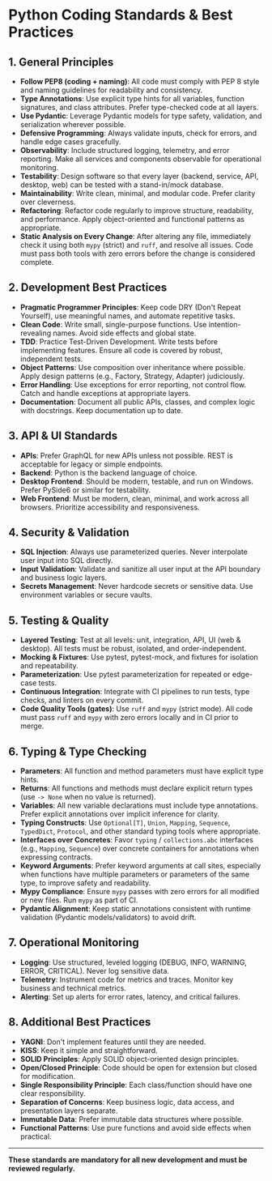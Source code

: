 # Python Coding Standards & Best Practices

## 1. General Principles
- **Follow PEP8 (coding + naming)**: All code must comply with PEP 8 style and naming guidelines for readability and consistency.
- **Type Annotations**: Use explicit type hints for all variables, function signatures, and class attributes. Prefer type-checked code at all layers.
- **Use Pydantic**: Leverage Pydantic models for type safety, validation, and serialization wherever possible.
- **Defensive Programming**: Always validate inputs, check for errors, and handle edge cases gracefully.
- **Observability**: Include structured logging, telemetry, and error reporting. Make all services and components observable for operational monitoring.
- **Testability**: Design software so that every layer (backend, service, API, desktop, web) can be tested with a stand-in/mock database.
- **Maintainability**: Write clean, minimal, and modular code. Prefer clarity over cleverness.
- **Refactoring**: Refactor code regularly to improve structure, readability, and performance. Apply object-oriented and functional patterns as appropriate.
- **Static Analysis on Every Change**: After altering any file, immediately check it using both `mypy` (strict) and `ruff`, and resolve all issues. Code must pass both tools with zero errors before the change is considered complete.

## 2. Development Best Practices
- **Pragmatic Programmer Principles**: Keep code DRY (Don't Repeat Yourself), use meaningful names, and automate repetitive tasks.
- **Clean Code**: Write small, single-purpose functions. Use intention-revealing names. Avoid side effects and global state.
- **TDD**: Practice Test-Driven Development. Write tests before implementing features. Ensure all code is covered by robust, independent tests.
- **Object Patterns**: Use composition over inheritance where possible. Apply design patterns (e.g., Factory, Strategy, Adapter) judiciously.
- **Error Handling**: Use exceptions for error reporting, not control flow. Catch and handle exceptions at appropriate layers.
- **Documentation**: Document all public APIs, classes, and complex logic with docstrings. Keep documentation up to date.

## 3. API & UI Standards
- **APIs**: Prefer GraphQL for new APIs unless not possible. REST is acceptable for legacy or simple endpoints.
- **Backend**: Python is the backend language of choice.
- **Desktop Frontend**: Should be modern, testable, and run on Windows. Prefer PySide6 or similar for testability.
- **Web Frontend**: Must be modern, clean, minimal, and work across all browsers. Prioritize accessibility and responsiveness.

## 4. Security & Validation
- **SQL Injection**: Always use parameterized queries. Never interpolate user input into SQL directly.
- **Input Validation**: Validate and sanitize all user input at the API boundary and business logic layers.
- **Secrets Management**: Never hardcode secrets or sensitive data. Use environment variables or secure vaults.

## 5. Testing & Quality
- **Layered Testing**: Test at all levels: unit, integration, API, UI (web & desktop). All tests must be robust, isolated, and order-independent.
- **Mocking & Fixtures**: Use pytest, pytest-mock, and fixtures for isolation and repeatability.
- **Parameterization**: Use pytest parameterization for repeated or edge-case tests.
- **Continuous Integration**: Integrate with CI pipelines to run tests, type checks, and linters on every commit.
- **Code Quality Tools (gates)**: Use `ruff` and `mypy` (strict mode). All code must pass `ruff` and `mypy` with zero errors locally and in CI prior to merge.

## 6. Typing & Type Checking

- **Parameters**: All function and method parameters must have explicit type hints.
- **Returns**: All functions and methods must declare explicit return types (use `-> None` when no value is returned).
- **Variables**: All new variable declarations must include type annotations. Prefer explicit annotations over implicit inference for clarity.
- **Typing Constructs**: Use `Optional[T]`, `Union`, `Mapping`, `Sequence`, `TypedDict`, `Protocol`, and other standard typing tools where appropriate.
- **Interfaces over Concretes**: Favor `typing` / `collections.abc` interfaces (e.g., `Mapping`, `Sequence`) over concrete containers for annotations when expressing contracts.
- **Keyword Arguments**: Prefer keyword arguments at call sites, especially when functions have multiple parameters or parameters of the same type, to improve safety and readability.
- **Mypy Compliance**: Ensure `mypy` passes with zero errors for all modified or new files. Run `mypy` as part of CI.
- **Pydantic Alignment**: Keep static annotations consistent with runtime validation (Pydantic models/validators) to avoid drift.

## 7. Operational Monitoring
- **Logging**: Use structured, leveled logging (DEBUG, INFO, WARNING, ERROR, CRITICAL). Never log sensitive data.
- **Telemetry**: Instrument code for metrics and traces. Monitor key business and technical metrics.
- **Alerting**: Set up alerts for error rates, latency, and critical failures.

## 8. Additional Best Practices
- **YAGNI**: Don't implement features until they are needed.
- **KISS**: Keep it simple and straightforward.
- **SOLID Principles**: Apply SOLID object-oriented design principles.
- **Open/Closed Principle**: Code should be open for extension but closed for modification.
- **Single Responsibility Principle**: Each class/function should have one clear responsibility.
- **Separation of Concerns**: Keep business logic, data access, and presentation layers separate.
- **Immutable Data**: Prefer immutable data structures where possible.
- **Functional Patterns**: Use pure functions and avoid side effects when practical.

---

**These standards are mandatory for all new development and must be reviewed regularly.**

